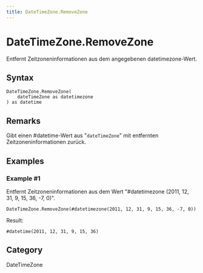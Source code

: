 ```yaml
---
title: DateTimeZone.RemoveZone
---
```


# DateTimeZone.RemoveZone


Entfernt Zeitzoneninformationen aus dem angegebenen datetimezone-Wert.


## Syntax

```powerquery
DateTimeZone.RemoveZone(
    dateTimeZone as datetimezone
) as datetime
```


## Remarks

Gibt einen #datetime-Wert aus "<code>dateTimeZone</code>" mit entfernten Zeitzoneninformationen zurück.


## Examples

### Example #1 
Entfernt Zeitzoneninformationen aus dem Wert &#34;#datetimezone (2011, 12, 31, 9, 15, 36, -7, 0)&#34;.
```powerquery
DateTimeZone.RemoveZone(#datetimezone(2011, 12, 31, 9, 15, 36, -7, 0))
```

Result: 
```powerquery
#datetime(2011, 12, 31, 9, 15, 36)
```




## Category
DateTimeZone
